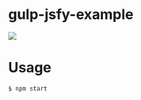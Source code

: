 # gulp-jsfy-example

![](http://i.gyazo.com/71c30fe78efd97df96f37e81c952c25e.gif)

# Usage
```bash
$ npm start
```

